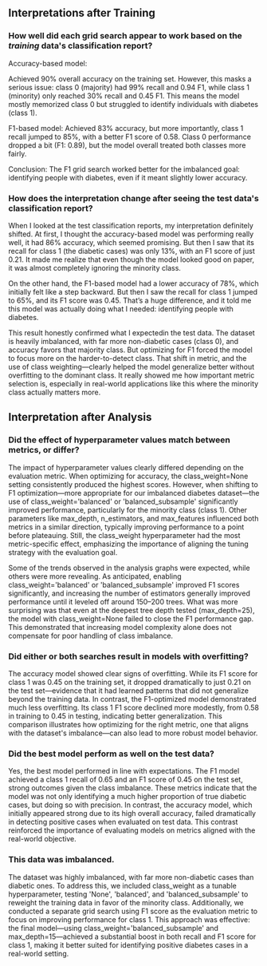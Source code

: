 ## Interpretations after Training

### How well did each grid search appear to work based on the *training* data's classification report?

Accuracy-based model:

Achieved 90% overall accuracy on the training set. However, this masks a serious issue: class 0 (majority) had 99% recall and 0.94 F1, while class 1 (minority) only reached 30% recall and 0.45 F1. This means the model mostly memorized class 0 but struggled to identify individuals with diabetes (class 1).

F1-based model:
Achieved 83% accuracy, but more importantly, class 1 recall jumped to 85%, with a better F1 score of 0.58. Class 0 performance dropped a bit (F1: 0.89), but the model overall treated both classes more fairly.

Conclusion: The F1 grid search worked better for the imbalanced goal: identifying people with diabetes, even if it meant slightly lower accuracy.

### How does the interpretation change after seeing the test data's classification report? 

When I looked at the test classification reports, my interpretation definitely shifted. At first, I thought the accuracy-based model was performing really well, it had 86% accuracy, which seemed promising. But then I saw that its recall for class 1 (the diabetic cases) was only 13%, with an F1 score of just 0.21. It made me realize that even though the model looked good on paper, it was almost completely ignoring the minority class.

On the other hand, the F1-based model had a lower accuracy of 78%, which initially felt like a step backward. But then I saw the recall for class 1 jumped to 65%, and its F1 score was 0.45. That’s a huge difference, and it told me this model was actually doing what I needed: identifying people with diabetes.

This result honestly confirmed what I expectedin the test data. The dataset is heavily imbalanced, with far more non-diabetic cases (class 0), and accuracy favors that majority class. But optimizing for F1 forced the model to focus more on the harder-to-detect class. That shift in metric, and the use of class weighting—clearly helped the model generalize better without overfitting to the dominant class. It really showed me how important metric selection is, especially in real-world applications like this where the minority class actually matters more.

## Interpretation after Analysis

### Did the effect of hyperparameter values match between metrics, or differ? 

The impact of hyperparameter values clearly differed depending on the evaluation metric. When optimizing for accuracy, the class_weight=None setting consistently produced the highest scores. However, when shifting to F1 optimization—more appropriate for our imbalanced diabetes dataset—the use of class_weight='balanced' or 'balanced_subsample' significantly improved performance, particularly for the minority class (class 1). Other parameters like max_depth, n_estimators, and max_features influenced both metrics in a similar direction, typically improving performance to a point before plateauing. Still, the class_weight hyperparameter had the most metric-specific effect, emphasizing the importance of aligning the tuning strategy with the evaluation goal.


Some of the trends observed in the analysis graphs were expected, while others were more revealing. As anticipated, enabling class_weight='balanced' or 'balanced_subsample' improved F1 scores significantly, and increasing the number of estimators generally improved performance until it leveled off around 150–200 trees. What was more surprising was that even at the deepest tree depth tested (max_depth=25), the model with class_weight=None failed to close the F1 performance gap. This demonstrated that increasing model complexity alone does not compensate for poor handling of class imbalance.


### Did either or both searches result in models with overfitting?

The accuracy model showed clear signs of overfitting. While its F1 score for class 1 was 0.45 on the training set, it dropped dramatically to just 0.21 on the test set—evidence that it had learned patterns that did not generalize beyond the training data. In contrast, the F1-optimized model demonstrated much less overfitting. Its class 1 F1 score declined more modestly, from 0.58 in training to 0.45 in testing, indicating better generalization. This comparison illustrates how optimizing for the right metric, one that aligns with the dataset's imbalance—can also lead to more robust model behavior.


### Did the best model perform as well on the test data?

Yes, the best model performed in line with expectations. The F1 model achieved a class 1 recall of 0.65 and an F1 score of 0.45 on the test set, strong outcomes given the class imbalance. These metrics indicate that the model was not only identifying a much higher proportion of true diabetic cases, but doing so with precision. In contrast, the accuracy model, which initially appeared strong due to its high overall accuracy, failed dramatically in detecting positive cases when evaluated on test data. This contrast reinforced the importance of evaluating models on metrics aligned with the real-world objective.

### This data was imbalanced.

The dataset was highly imbalanced, with far more non-diabetic cases than diabetic ones. To address this, we included class_weight as a tunable hyperparameter, testing 'None', 'balanced', and 'balanced_subsample' to reweight the training data in favor of the minority class. Additionally, we conducted a separate grid search using F1 score as the evaluation metric to focus on improving performance for class 1. This approach was effective: the final model—using class_weight='balanced_subsample' and max_depth=15—achieved a substantial boost in both recall and F1 score for class 1, making it better suited for identifying positive diabetes cases in a real-world setting.

